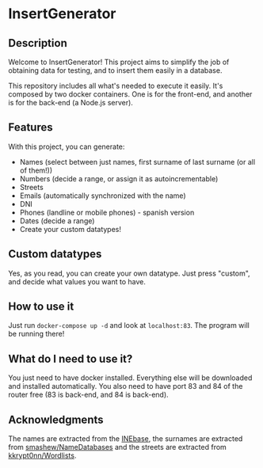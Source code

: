 # InsertGenerator

## Description
Welcome to InsertGenerator! This project aims to simplify the job of obtaining data for testing, and to insert them easily in a database.

This repository includes all what's needed to execute it easily. It's composed by two docker containers. One is for the front-end, and another is for the back-end (a Node.js server).

## Features
With this project, you can generate:
* Names (select between just names, first surname of last surname (or all of them!))
* Numbers (decide a range, or assign it as autoincrementable)
* Streets
* Emails (automatically synchronized with the name)
* DNI
* Phones (landline or mobile phones) - spanish version
* Dates (decide a range)
* Create your custom datatypes!

## Custom datatypes
Yes, as you read, you can create your own datatype. Just press "custom", and decide what values you want to have.

## How to use it
Just run `docker-compose up -d` and look at `localhost:83`. The program will be running there!

## What do I need to use it?
You just need to have docker installed. Everything else will be downloaded and installed automatically. You also need to have port 83 and 84 of the router free (83 is back-end, and 84 is back-end).

## Acknowledgments
The names are extracted from the [INEbase](https://www.ine.es/dyngs/INEbase/es/operacion.htm?c=Estadistica_C&cid=1254736177009&menu=resultados&idp=1254734710990), the surnames are extracted from [smashew/NameDatabases](https://github.com/smashew/NameDatabases/blob/master/NamesDatabases/surnames/es.txt) and the streets are extracted from [kkrypt0nn/Wordlists](https://github.com/kkrypt0nn/Wordlists/blob/master/security_question_answers/street_names.txt). 
